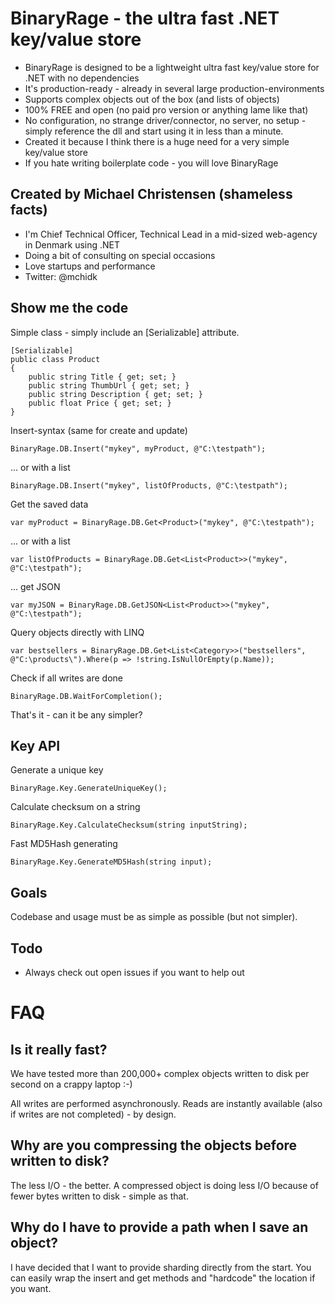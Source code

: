# BinaryRage - the ultra fast .NET key/value store
+ BinaryRage is designed to be a lightweight ultra fast key/value store for .NET with no dependencies
+ It's production-ready - already in several large production-environments
+ Supports complex objects out of the box (and lists of objects)
+ 100% FREE and open (no paid pro version or anything lame like that)
+ No configuration, no strange driver/connector, no server, no setup - simply reference the dll and start using it in less than a minute.
+ Created it because I think there is a huge need for a very simple key/value store
+ If you hate writing boilerplate code - you will love BinaryRage

## Created by Michael Christensen (shameless facts)
+ I'm Chief Technical Officer, Technical Lead in a mid-sized web-agency in Denmark using .NET
+ Doing a bit of consulting on special occasions
+ Love startups and performance
+ Twitter: @mchidk

## Show me the code
Simple class - simply include an [Serializable] attribute.

	[Serializable]
	public class Product
	{
		public string Title { get; set; }
		public string ThumbUrl { get; set; }
		public string Description { get; set; }
		public float Price { get; set; }
	}

Insert-syntax (same for create and update)

	BinaryRage.DB.Insert("mykey", myProduct, @"C:\testpath");

... or with a list

	BinaryRage.DB.Insert("mykey", listOfProducts, @"C:\testpath");

Get the saved data

	var myProduct = BinaryRage.DB.Get<Product>("mykey", @"C:\testpath");
	
... or with a list

	var listOfProducts = BinaryRage.DB.Get<List<Product>>("mykey", @"C:\testpath");

... get JSON 

	var myJSON = BinaryRage.DB.GetJSON<List<Product>>("mykey", @"C:\testpath");


Query objects directly with LINQ

	var bestsellers = BinaryRage.DB.Get<List<Category>>("bestsellers", @"C:\products\").Where(p => !string.IsNullOrEmpty(p.Name));

Check if all writes are done

	BinaryRage.DB.WaitForCompletion();



That's it - can it be any simpler?

## Key API

Generate a unique key

	BinaryRage.Key.GenerateUniqueKey();

Calculate checksum on a string

	BinaryRage.Key.CalculateChecksum(string inputString);

Fast MD5Hash generating

	BinaryRage.Key.GenerateMD5Hash(string input);

## Goals
Codebase and usage must be as simple as possible (but not simpler).

## Todo
- Always check out open issues if you want to help out

# FAQ
## Is it really fast?
We have tested more than 200,000+ complex objects written to disk per second on a crappy laptop :-)

All writes are performed asynchronously. Reads are instantly available (also if writes are not completed) - by design.

## Why are you compressing the objects before written to disk?
The less I/O - the better. A compressed object is doing less I/O because of fewer bytes written to disk - simple as that.

## Why do I have to provide a path when I save an object?
I have decided that I want to provide sharding directly from the start. You can easily wrap the insert and get methods and "hardcode" the location if you want.
